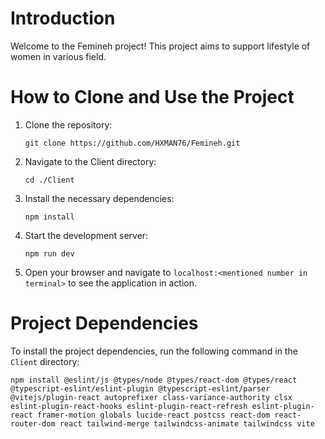 # Introduction
Welcome to the Femineh project! This project aims to support lifestyle of women in various field. 

# How to Clone and Use the Project
1. Clone the repository:
    ```
    git clone https://github.com/HXMAN76/Femineh.git
    ```
2. Navigate to the Client directory:
    ```
    cd ./Client
    ```
3. Install the necessary dependencies:
    ```
    npm install
    ```
4. Start the development server:
    ```
    npm run dev
    ```
5. Open your browser and navigate to `localhost:<mentioned number in terminal>` to see the application in action.

# Project Dependencies
To install the project dependencies, run the following command in the `Client` directory:
```
npm install @eslint/js @types/node @types/react-dom @types/react @typescript-eslint/eslint-plugin @typescript-eslint/parser @vitejs/plugin-react autoprefixer class-variance-authority clsx eslint-plugin-react-hooks eslint-plugin-react-refresh eslint-plugin-react framer-motion globals lucide-react postcss react-dom react-router-dom react tailwind-merge tailwindcss-animate tailwindcss vite
```